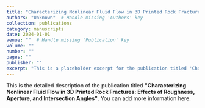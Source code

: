 ```yaml
---
title: "Characterizing Nonlinear Fluid Flow in 3D Printed Rock Fractures: Effects of Roughness, Aperture, and Intersection Angles"
authors: "Unknown"  # Handle missing 'Authors' key
collection: publications
category: manuscripts
date: 2024-01-01
venue: ""  # Handle missing 'Publication' key
volume: ""
number: ""
pages: ""
publisher: ""
excerpt: "This is a placeholder excerpt for the publication titled 'Characterizing Nonlinear Fluid Flow in 3D Printed Rock Fractures: Effects of Roughness, Aperture, and Intersection Angles'."
---
```


This is the detailed description of the publication titled **"Characterizing Nonlinear Fluid Flow in 3D Printed Rock Fractures: Effects of Roughness, Aperture, and Intersection Angles"**. You can add more information here.
